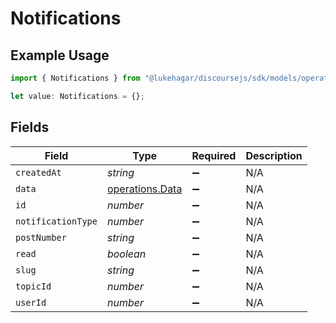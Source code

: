 # Notifications

## Example Usage

```typescript
import { Notifications } from "@lukehagar/discoursejs/sdk/models/operations";

let value: Notifications = {};
```

## Fields

| Field                                                     | Type                                                      | Required                                                  | Description                                               |
| --------------------------------------------------------- | --------------------------------------------------------- | --------------------------------------------------------- | --------------------------------------------------------- |
| `createdAt`                                               | *string*                                                  | :heavy_minus_sign:                                        | N/A                                                       |
| `data`                                                    | [operations.Data](../../../sdk/models/operations/data.md) | :heavy_minus_sign:                                        | N/A                                                       |
| `id`                                                      | *number*                                                  | :heavy_minus_sign:                                        | N/A                                                       |
| `notificationType`                                        | *number*                                                  | :heavy_minus_sign:                                        | N/A                                                       |
| `postNumber`                                              | *string*                                                  | :heavy_minus_sign:                                        | N/A                                                       |
| `read`                                                    | *boolean*                                                 | :heavy_minus_sign:                                        | N/A                                                       |
| `slug`                                                    | *string*                                                  | :heavy_minus_sign:                                        | N/A                                                       |
| `topicId`                                                 | *number*                                                  | :heavy_minus_sign:                                        | N/A                                                       |
| `userId`                                                  | *number*                                                  | :heavy_minus_sign:                                        | N/A                                                       |